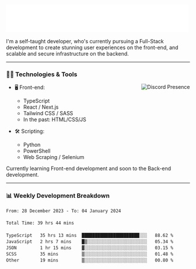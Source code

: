 <img src="assets/wave.svg" alt=":wave:" />

I'm a self-taught developer, who's currently pursuing a Full-Stack development to create stunning user experiences on the front-end, and scalable and secure infrastructure on the backend.

---

### 🧑‍💻 Technologies & Tools

<a href="https://discord.com/users/414304208649453568" target="_blank" rel="nofollow">
   <img src="https://lanyard-profile-readme.vercel.app/api/414304208649453568?idleMessage=Probably%20doing%20something%20else..." alt="Discord Presence" align="right">
</a>

- 🖥️ Front-end:

  - TypeScript
  - React / Next.js
  - Tailwind CSS / SASS
  - In the past: HTML/CSS/JS

- 🛠 Scripting:

  - Python
  - PowerShell
  - Web Scraping / Selenium

Currently learning Front-end development and soon to the Back-end development.

---

### 📊 Weekly Development Breakdown

<!-- ![ccrsxx's GitHub Stats](https://github-readme-stats.vercel.app/api?username=ccrsxx&count_private=true&theme=tokyonight) -->
<!-- ![ccrsxx's Top Langs](https://github-readme-stats.vercel.app/api/top-langs/?username=ccrsxx&hide=lua,java,html&theme=tokyonight) -->

<!--START_SECTION:waka-->

```txt
From: 28 December 2023 - To: 04 January 2024

Total Time: 39 hrs 44 mins

TypeScript   35 hrs 13 mins  ██████████████████████░░░   88.62 %
JavaScript   2 hrs 7 mins    █▒░░░░░░░░░░░░░░░░░░░░░░░   05.34 %
JSON         1 hr 15 mins    ▓░░░░░░░░░░░░░░░░░░░░░░░░   03.15 %
SCSS         35 mins         ▒░░░░░░░░░░░░░░░░░░░░░░░░   01.48 %
Other        19 mins         ▒░░░░░░░░░░░░░░░░░░░░░░░░   00.80 %
```

<!--END_SECTION:waka-->

